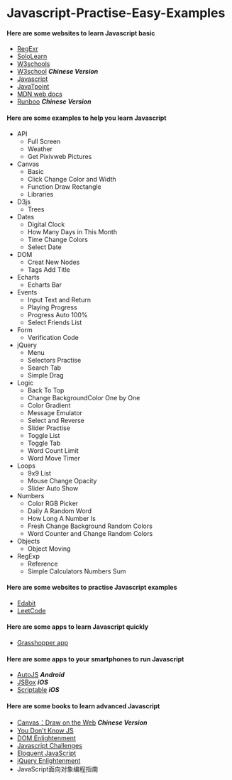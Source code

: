 # Javascript-Practise-Easy-Examples
#### Here are some websites to learn Javascript basic
  - [RegExr](https://regexr.com/)
  - [SoloLearn](https://www.sololearn.com/)
  - [W3schools](https://www.w3schools.com/)
  - [W3school](https://www.w3school.com.cn/) ***Chinese Version***
  - [Javascript](https://www.javascript.com/)
  - [JavaTpoint](https://www.javatpoint.com/)
  - [MDN web docs](https://developer.mozilla.org/en-US/docs/Web/JavaScript)
  - [Runboo](https://www.runoob.com/) ***Chinese Version***
#### Here are some examples to help you learn Javascript
  - API
    - Full Screen
    - Weather
    - Get Pixivweb Pictures
  - Canvas
    - Basic
    - Click Change Color and Width
    - Function Draw Rectangle
    - Libraries
  - D3js
    - Trees
  - Dates
    - Digital Clock
    - How Many Days in This Month
    - Time Change Colors
    - Select Date
  - DOM
    - Creat New Nodes
    - Tags Add Title
  - Echarts
    - Echarts Bar
  - Events
    - Input Text and Return
    - Playing Progress
    - Progress Auto 100%
    - Select Friends List
  - Form
    - Verification Code
  - jQuery
    - Menu
    - Selectors Practise
    - Search Tab
    - Simple Drag
  - Logic
    - Back To Top
    - Change BackgroundColor One by One
    - Color Gradient
    - Message Emulator
    - Select and Reverse
    - Slider Practise
    - Toggle List
    - Toggle Tab
    - Word Count Limit
    - Word Move Timer
  - Loops
    - 9x9 List
    - Mouse Change Opacity
    - Slider Auto Show
  - Numbers
    - Color RGB Picker
    - Daily A Random Word
    - How Long A Number Is
    - Fresh Change Background Random Colors
    - Word Counter and Change Random Colors
  - Objects
    - Object Moving
  - RegExp
    - Reference
    - Simple Calculators Numbers Sum
#### Here are some websites to practise Javascript examples
  - [Edabit](https://edabit.com/)
  - [LeetCode](https://leetcode.com/)
#### Here are some apps to learn Javascript quickly
  - [Grasshopper app](https://grasshopper.app/)
#### Here are some apps to your smartphones to run Javascript
  - [AutoJS](https://github.com/hyb1996/Auto.js) ***Android***
  - [JSBox](https://apps.apple.com/us/app/id1312014438) ***iOS***
  - [Scriptable](https://scriptable.app/) ***iOS***
#### Here are some books to learn advanced Javascript
  - [Canvas：Draw on the Web](https://github.com/airingursb/canvas) ***Chinese Version***
  - [You Don't Know JS](https://github.com/getify/You-Dont-Know-JS/)
  - [DOM Enlightenment](http://domenlightenment.com/)
  - [Javascript Challenges](https://github.com/tcorral/javascript-challenges-book)
  - [Eloquent JavaScript](https://eloquentjavascript.net/)
  - [jQuery Enlightenment](http://www.codylindley.com/jquery_enlightenment.pdf)
  - JavaScript面向对象编程指南
